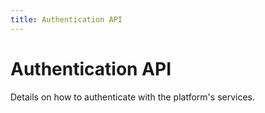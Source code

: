 ```yaml
---
title: Authentication API
---
```


# Authentication API

Details on how to authenticate with the platform's services.
